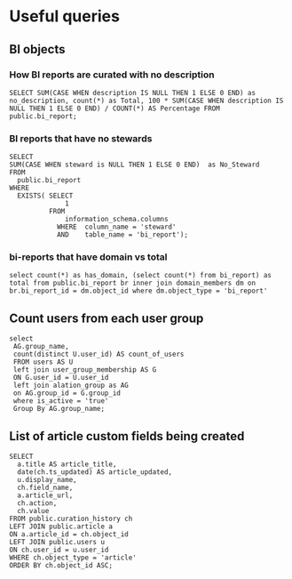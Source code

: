 # Useful queries

## BI objects
  ### How BI reports are curated with no description
  ```
  SELECT SUM(CASE WHEN description IS NULL THEN 1 ELSE 0 END) as no_description, count(*) as Total, 100 * SUM(CASE WHEN description IS NULL THEN 1 ELSE 0 END) / COUNT(*) AS Percentage FROM public.bi_report;
  ```

  ### BI reports that have no stewards 
  ```
  SELECT 
  SUM(CASE WHEN steward is NULL THEN 1 ELSE 0 END)  as No_Steward
  FROM 
    public.bi_report
  WHERE 
    EXISTS( SELECT 
                1 
            FROM 
                information_schema.columns 
              WHERE  column_name = 'steward'
              AND    table_name = 'bi_report');
  ```

  ### bi-reports that have domain vs total 
  ```
  select count(*) as has_domain, (select count(*) from bi_report) as total from public.bi_report br inner join domain_members dm on br.bi_report_id = dm.object_id where dm.object_type = 'bi_report'
  ```


## Count users from each user group
```
select 
 AG.group_name,
 count(distinct U.user_id) AS count_of_users
 FROM users AS U
 left join user_group_membership AS G
 ON G.user_id = U.user_id
 left join alation_group as AG
 on AG.group_id = G.group_id
 where is_active = 'true'
 Group By AG.group_name;
```


## List of article custom fields being created
```
SELECT 
  a.title AS article_title,
  date(ch.ts_updated) AS article_updated,
  u.display_name,
  ch.field_name,
  a.article_url,
  ch.action,
  ch.value
FROM public.curation_history ch
LEFT JOIN public.article a 
ON a.article_id = ch.object_id
LEFT JOIN public.users u 
ON ch.user_id = u.user_id
WHERE ch.object_type = 'article'
ORDER BY ch.object_id ASC;
```

